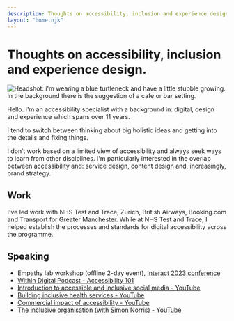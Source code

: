 ```yaml
---
description: Thoughts on accessibility, inclusion and experience design. And a short personal profile. 
layout: "home.njk"
---
```


<h1>Thoughts on accessibility, inclusion and experience design.</h1>

<img class="headshot" src="/images/picture-of-me.jpeg" alt="Headshot: i'm wearing a blue turtleneck and have a little stubble growing. In the background there is the suggestion of a cafe or bar setting.">

Hello. I'm an accessibility specialist with a background in: digital, design and experience which spans over 11 years. 

I tend to switch between thinking about big holistic ideas and getting into the details and fixing things. 

I don’t work based on a limited view of accessibility and always seek ways to learn from other disciplines. I'm particularly interested in the overlap between accessibility and: service design, content design and, increasingly, brand strategy.  

## Work

I've led work with NHS Test and Trace, Zurich, British Airways, Booking.com and Transport for Greater Manchester. While at NHS Test and Trace, I helped establish the processes and standards for digital accessibility across the programme. 

## Speaking

<ul>
<li>Empathy lab workshop (offline 2-day event), <a href="https://interactconf.com/empathy-lab/">Interact 2023 conference</a></li>

<li>
<a href="https://www.adaptworldwide.com/insights/2022/withindigital-episode-13-website-accessibility-101">Within Digital Podcast - Accessibility 101</a>
</li>

<li>
<a href="https://www.youtube.com/watch?v=ctxxo-47m_o">Introduction to accessible and inclusive social media - YouTube</a>
</li>

<li>
<a href="https://www.youtube.com/watch?v=HyC1gGSXPcA">Building inclusive health services - YouTube</a>
</li>

<li>
<a href="https://www.youtube.com/watch?v=5DBnOgSj4hk&t=1832s">Commercial impact of accessibility - YouTube</a></li>

<li><a href="https://www.youtube.com/watch?v=T6zTbcZnXpo&t=2497s">The inclusive organisation (with Simon Norris) - YouTube</a></li>
</ul>
